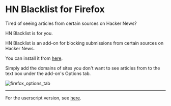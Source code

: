# HN Blacklist for Firefox

Tired of seeing articles from certain sources on Hacker News?

HN Blacklist is for you.

HN Blacklist is an add-on for blocking submissions from certain sources on Hacker News.

You can install it from [here](https://addons.mozilla.org/en-US/firefox/addon/hn-blacklist/?utm_source=addons.mozilla.org&utm_medium=referral&utm_content=search).

Simply add the domains of sites you don't want to see articles from to the text box under the add-on's Options tab.

![firefox_options_tab](https://user-images.githubusercontent.com/66350141/156905652-3ee6a74c-5c89-4054-9f8b-41861db2a9fe.PNG)

---

For the userscript version, see [here](https://github.com/booleandilemma/hn-blacklist).
